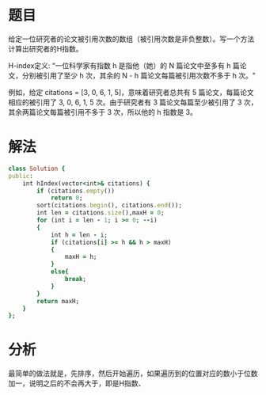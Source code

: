 # 题目
给定一位研究者的论文被引用次数的数组（被引用次数是非负整数）。写一个方法计算出研究者的H指数。

H-index定义: “一位科学家有指数 h 是指他（她）的 N 篇论文中至多有 h 篇论文，分别被引用了至少 h 次，其余的 N - h 篇论文每篇被引用次数不多于 h 次。"

例如，给定 citations = [3, 0, 6, 1, 5]，意味着研究者总共有 5 篇论文，每篇论文相应的被引用了 3, 0, 6, 1, 5 次。由于研究者有 3 篇论文每篇至少被引用了 3 次，其余两篇论文每篇被引用不多于 3 次，所以他的 h 指数是 3。
# 解法
```ruby
class Solution {
public:
    int hIndex(vector<int>& citations) {
        if (citations.empty())
            return 0;
        sort(citations.begin(), citations.end());
        int len = citations.size(),maxH = 0;
        for (int i = len - 1; i >= 0; --i)
        {
            int h = len - i;
            if (citations[i] >= h && h > maxH)
            {
                maxH = h;
            }
            else{
                break;
            }
        }
        return maxH;
    }
};
```
# 分析
最简单的做法就是，先排序，然后开始遍历，如果遍历到的位置对应的数小于位数加一，说明之后的不会再大于，即是H指数、
